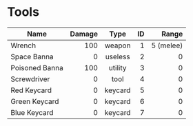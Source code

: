 Tools
=====

| Name           | Damage     | Type       | ID         | Range      |
| -------------- | ----------:|:----------:| ----------:| ----------:|
| Wrench         | 100        | weapon     | 1          | 5 (melee)  |
| Space Banna    | 0          | useless    | 2          | 0          |
| Poisoned Banna | 100        | utility    | 3          | 0          |
| Screwdriver    | 0          | tool       | 4          | 0          |
| Red Keycard    | 0          | keycard    | 5          | 0          |
| Green Keycard  | 0          | keycard    | 6          | 0          |
| Blue Keycard   | 0          | keycard    | 7          | 0          |
